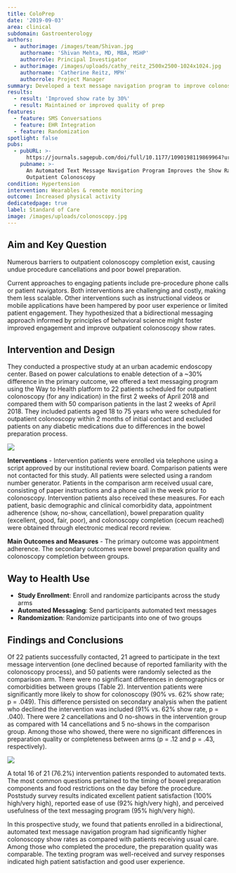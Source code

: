 ```yaml
---
title: ColoPrep
date: '2019-09-03'
area: clinical
subdomain: Gastroenterology
authors:
  - authorimage: /images/team/Shivan.jpg
    authorname: 'Shivan Mehta, MD, MBA, MSHP'
    authorrole: Principal Investigator
  - authorimage: /images/uploads/cathy_reitz_2500x2500-1024x1024.jpg
    authorname: 'Catherine Reitz, MPH'
    authorrole: Project Manager
summary: Developed a text message navigation program to improve colonoscopy show rates, reduce cancellations and improve quality / adherence to procedure prep. 
results:
  - result: 'Improved show rate by 30%'
  - result: Maintained or improved quality of prep
features:
  - feature: SMS Conversations
  - feature: EHR Integration
  - feature: Randomization
spotlight: false
pubs:
  - pubURL: >-
      https://journals.sagepub.com/doi/full/10.1177/1090198119869964?url_ver=Z39.88-2003&rfr_id=ori:rid:crossref.org&rfr_dat=cr_pub%3dpubmed
    pubname: >-
      An Automated Text Message Navigation Program Improves the Show Rate for
      Outpatient Colonoscopy
condition: Hypertension
intervention: Wearables & remote monitoring
outcome: Increased physical activity
dedicatedpage: true
label: Standard of Care 
image: /images/uploads/colonoscopy.jpg
---
```


## Aim and Key Question

Numerous barriers to outpatient colonoscopy completion exist, causing undue procedure cancellations and poor bowel preparation.

Current approaches to engaging patients include pre-procedure phone calls or patient navigators. Both interventions are challenging and costly, making them less scalable. Other interventions such as instructional videos or mobile applications have been hampered by poor user experience or limited patient engagement. They hypothesized that a bidirectional messaging approach informed by principles of behavioral science might foster improved engagement and improve outpatient colonoscopy show rates.

## Intervention and Design

They conducted a prospective study at an urban academic endoscopy center. Based on power calculations to enable detection of a ~30% difference in the primary outcome, we offered a text messaging program using the Way to Health platform to 22 patients scheduled for outpatient colonoscopy (for any indication) in the first 2 weeks of April 2018 and compared them with 50 comparison patients in the last 2 weeks of April 2018.  They included patients aged 18 to 75 years who were scheduled for outpatient colonoscopy within 2 months of initial contact and excluded patients on any diabetic medications due to differences in the bowel preparation process.

![]( /images/uploads/10.1177_1090198119869964-table1.gif )

**Interventions** - Intervention patients were enrolled via telephone using a script approved by our institutional review board. Comparison patients were not contacted for this study. All patients were selected using a random number generator. Patients in the comparison arm received usual care, consisting of paper instructions and a phone call in the week prior to colonoscopy. Intervention patients also received these measures. For each patient, basic demographic and clinical comorbidity data, appointment adherence (show, no-show, cancellation), bowel preparation quality (excellent, good, fair, poor), and colonoscopy completion (cecum reached) were obtained through electronic medical record review. 

**Main Outcomes and Measures** - The primary outcome was appointment adherence. The secondary outcomes were bowel preparation quality and colonoscopy completion between groups.

## Way to Health Use

* **Study Enrollment**: Enroll and randomize participants across the study arms
* **Automated Messaging**: Send participants automated text messages
* **Randomization**: Randomize participants into one of two groups

## Findings and Conclusions

Of 22 patients successfully contacted, 21 agreed to participate in the text message intervention (one declined because of reported familiarity with the colonoscopy process), and 50 patients were randomly selected as the comparison arm. There were no significant differences in demographics or comorbidities between groups (Table 2). Intervention patients were significantly more likely to show for colonoscopy (90% vs. 62% show rate; p = .049). This difference persisted on secondary analysis when the patient who declined the intervention was included (91% vs. 62% show rate, p = .040). There were 2 cancellations and 0 no-shows in the intervention group as compared with 14 cancellations and 5 no-shows in the comparison group. Among those who showed, there were no significant differences in preparation quality or completeness between arms (p = .12 and p = .43, respectively).

![](/images/uploads/10.1177_1090198119869964-table2.gif)

A total 16 of 21 (76.2%) intervention patients responded to automated texts. The most common questions pertained to the timing of bowel preparation components and food restrictions on the day before the procedure. Poststudy survey results indicated excellent patient satisfaction (100% high/very high), reported ease of use (92% high/very high), and perceived usefulness of the text messaging program (95% high/very high).

In this prospective study, we found that patients enrolled in a bidirectional, automated text message navigation program had significantly higher colonoscopy show rates as compared with patients receiving usual care. Among those who completed the procedure, the preparation quality was comparable. The texting program was well-received and survey responses indicated high patient satisfaction and good user experience.
